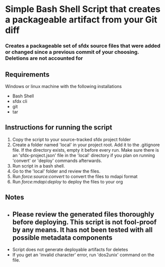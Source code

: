 # Simple Bash Shell Script that creates a packageable artifact from your Git diff

### Creates a packageable set of sfdx source files that were added or changed since a previous commit of your choosing. Deletions are not accounted for

## Requirements

Windows or linux machine with the following installations
- Bash Shell
- sfdx cli
- git
- tar

## Instructions for running the script

1) Copy the script to your source-tracked sfdx project folder
2) Create a folder named 'local' in your project root. Add it to the .gitignore file. If the directory exists, empty it before every run. Make sure there is an 'sfdx-project.json' file in the 'local' directory if you plan on running 'convert' or 'deploy' commands afterwards.
2) Run script in a bash shell.
3) Go to the 'local' folder and review the files. 
4) Run *force:source:convert* to convert the files to mdapi format
5) Run *force:mdapi:deploy* to deploy the files to your org


## Notes

- ## Please review the generated files thoroughly before deploying. This script is not fool-proof by any means. It has not been tested with all possible metadata components
- Script does not generate deployable artifacts for deletes
- If you get an 'invalid character' error, run 'dos2unix' command on the file.
